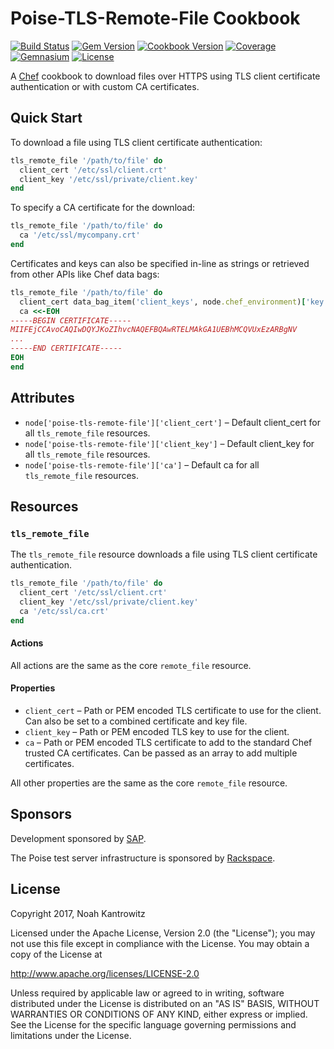 # Poise-TLS-Remote-File Cookbook

[![Build Status](https://img.shields.io/travis/poise/poise-tls-remote-file.svg)](https://travis-ci.org/poise/poise-tls-remote-file)
[![Gem Version](https://img.shields.io/gem/v/poise-tls-remote-file.svg)](https://rubygems.org/gems/poise-tls-remote-file)
[![Cookbook Version](https://img.shields.io/cookbook/v/poise-tls-remote-file.svg)](https://supermarket.chef.io/cookbooks/poise-tls-remote-file)
[![Coverage](https://img.shields.io/codecov/c/github/poise/poise-tls-remote-file.svg)](https://codecov.io/github/poise/poise-tls-remote-file)
[![Gemnasium](https://img.shields.io/gemnasium/poise/poise-tls-remote-file.svg)](https://gemnasium.com/poise/poise-tls-remote-file)
[![License](https://img.shields.io/badge/license-Apache_2-blue.svg)](https://www.apache.org/licenses/LICENSE-2.0)

A [Chef](https://www.chef.io/) cookbook to download files over HTTPS using TLS
client certificate authentication or with custom CA certificates.

## Quick Start

To download a file using TLS client certificate authentication:

```ruby
tls_remote_file '/path/to/file' do
  client_cert '/etc/ssl/client.crt'
  client_key '/etc/ssl/private/client.key'
end
```

To specify a CA certificate for the download:

```ruby
tls_remote_file '/path/to/file' do
  ca '/etc/ssl/mycompany.crt'
end
```

Certificates and keys can also be specified in-line as strings or retrieved
from other APIs like Chef data bags:

```ruby
tls_remote_file '/path/to/file' do
  client_cert data_bag_item('client_keys', node.chef_environment)['key']
  ca <<-EOH
-----BEGIN CERTIFICATE-----
MIIFEjCCAvoCAQIwDQYJKoZIhvcNAQEFBQAwRTELMAkGA1UEBhMCQVUxEzARBgNV
...
-----END CERTIFICATE-----
EOH
end
```

## Attributes

* `node['poise-tls-remote-file']['client_cert']` – Default client_cert for all
  `tls_remote_file` resources.
* `node['poise-tls-remote-file']['client_key']` – Default client_key for all
  `tls_remote_file` resources.
* `node['poise-tls-remote-file']['ca']` – Default ca for all `tls_remote_file`
  resources.

## Resources

### `tls_remote_file`

The `tls_remote_file` resource downloads a file using TLS client certificate
authentication.

```ruby
tls_remote_file '/path/to/file' do
  client_cert '/etc/ssl/client.crt'
  client_key '/etc/ssl/private/client.key'
  ca '/etc/ssl/ca.crt'
end
```

#### Actions

All actions are the same as the core `remote_file` resource.

#### Properties

* `client_cert` – Path or PEM encoded TLS certificate to use for the client. Can
  also be set to a combined certificate and key file.
* `client_key` – Path or PEM encoded TLS key to use for the client.
* `ca` – Path or PEM encoded TLS certificate to add to the standard Chef trusted
  CA certificates. Can be passed as an array to add multiple certificates.

All other properties are the same as the core `remote_file` resource.

## Sponsors

Development sponsored by [SAP](https://www.sap.com/).

The Poise test server infrastructure is sponsored by [Rackspace](https://rackspace.com/).

## License

Copyright 2017, Noah Kantrowitz

Licensed under the Apache License, Version 2.0 (the "License");
you may not use this file except in compliance with the License.
You may obtain a copy of the License at

http://www.apache.org/licenses/LICENSE-2.0

Unless required by applicable law or agreed to in writing, software
distributed under the License is distributed on an "AS IS" BASIS,
WITHOUT WARRANTIES OR CONDITIONS OF ANY KIND, either express or implied.
See the License for the specific language governing permissions and
limitations under the License.
